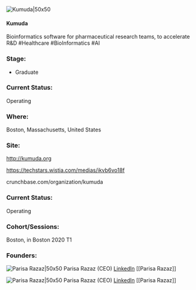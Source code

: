 

![Kumuda|50x50](https://apimg.techstars.com/connect/images/image_files/5e9de8aca36c115d3b00010c/original/static1.squarespace.png)

#### Kumuda
Bioinformatics software for pharmaceutical research teams, to accelerate R&D  #Healthcare #BioInformatics #AI

### Stage: 
 - Graduate 

### Current Status: 
Operating

### Where:
Boston, Massachusetts, United States

### Site:
http://kumuda.org

https://techstars.wistia.com/medias/ikvb6vo18f

crunchbase.com/organization/kumuda

### Current Status: 
Operating

### Cohort/Sessions: 
Boston, in Boston 2020 T1

### Founders: 

![Parisa Razaz|50x50](https://apimg.techstars.com/connect/images/image_files/5e9dbd3fa36c115d3b0000fb/original/Parisa-Razaz-photo-2-300x207.jpg) Parisa Razaz (CEO) [LinkedIn](https://linkedin.com/in/parisa-razaz) [[Parisa Razaz]]

![Parisa Razaz|50x50]() Parisa Razaz (CEO) [LinkedIn](https://) [[Parisa Razaz]]


